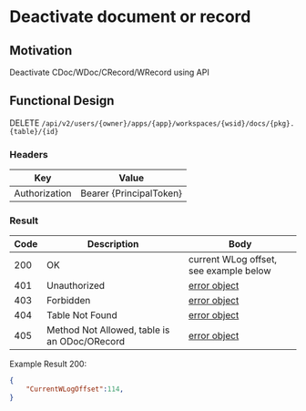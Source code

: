 # Deactivate document or record

## Motivation
Deactivate CDoc/WDoc/CRecord/WRecord using API

## Functional Design
DELETE `/api/v2/users/{owner}/apps/{app}/workspaces/{wsid}/docs/{pkg}.{table}/{id}`

### Headers
| Key | Value |
| --- | --- |
| Authorization | Bearer {PrincipalToken} |

### Result
| Code | Description | Body |
| --- | --- | --- |
| 200 | OK | current WLog offset, see example below |
| 401 | Unauthorized | [error object](conventions.md#errors) |
| 403 | Forbidden | [error object](conventions.md#errors) |
| 404 | Table Not Found | [error object](conventions.md#errors) |
| 405 | Method Not Allowed, table is an ODoc/ORecord | [error object](conventions.md#errors) |

Example Result 200:
```json
{
    "CurrentWLogOffset":114,
}
```
